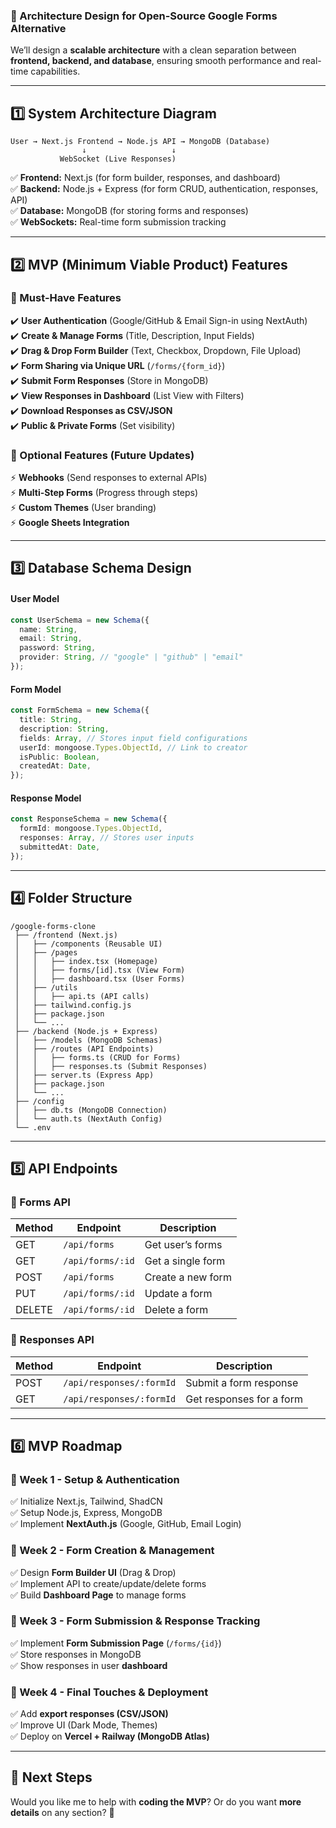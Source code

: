 ### **📌 Architecture Design for Open-Source Google Forms Alternative**  

We’ll design a **scalable architecture** with a clean separation between **frontend, backend, and database**, ensuring smooth performance and real-time capabilities.  

---

## **1️⃣ System Architecture Diagram**
```
User → Next.js Frontend → Node.js API → MongoDB (Database)
                ↓                   ↓
           WebSocket (Live Responses)
```
✅ **Frontend:** Next.js (for form builder, responses, and dashboard)  
✅ **Backend:** Node.js + Express (for form CRUD, authentication, responses, API)  
✅ **Database:** MongoDB (for storing forms and responses)  
✅ **WebSockets:** Real-time form submission tracking  

---

## **2️⃣ MVP (Minimum Viable Product) Features**
### **🔹 Must-Have Features**
✔️ **User Authentication** (Google/GitHub & Email Sign-in using NextAuth)  
✔️ **Create & Manage Forms** (Title, Description, Input Fields)  
✔️ **Drag & Drop Form Builder** (Text, Checkbox, Dropdown, File Upload)  
✔️ **Form Sharing via Unique URL** (`/forms/{form_id}`)  
✔️ **Submit Form Responses** (Store in MongoDB)  
✔️ **View Responses in Dashboard** (List View with Filters)  
✔️ **Download Responses as CSV/JSON**  
✔️ **Public & Private Forms** (Set visibility)  

### **🔹 Optional Features (Future Updates)**  
⚡ **Webhooks** (Send responses to external APIs)  
⚡ **Multi-Step Forms** (Progress through steps)  
⚡ **Custom Themes** (User branding)  
⚡ **Google Sheets Integration**  

---

## **3️⃣ Database Schema Design**
#### **User Model**
```typescript
const UserSchema = new Schema({
  name: String,
  email: String,
  password: String,
  provider: String, // "google" | "github" | "email"
});
```
#### **Form Model**
```typescript
const FormSchema = new Schema({
  title: String,
  description: String,
  fields: Array, // Stores input field configurations
  userId: mongoose.Types.ObjectId, // Link to creator
  isPublic: Boolean,
  createdAt: Date,
});
```
#### **Response Model**
```typescript
const ResponseSchema = new Schema({
  formId: mongoose.Types.ObjectId,
  responses: Array, // Stores user inputs
  submittedAt: Date,
});
```

---

## **4️⃣ Folder Structure**
```
/google-forms-clone
 ├── /frontend (Next.js)
 │   ├── /components (Reusable UI)
 │   ├── /pages
 │   │   ├── index.tsx (Homepage)
 │   │   ├── forms/[id].tsx (View Form)
 │   │   ├── dashboard.tsx (User Forms)
 │   ├── /utils
 │   │   ├── api.ts (API calls)
 │   ├── tailwind.config.js
 │   ├── package.json
 │   └── ...
 ├── /backend (Node.js + Express)
 │   ├── /models (MongoDB Schemas)
 │   ├── /routes (API Endpoints)
 │   │   ├── forms.ts (CRUD for Forms)
 │   │   ├── responses.ts (Submit Responses)
 │   ├── server.ts (Express App)
 │   ├── package.json
 │   └── ...
 ├── /config
 │   ├── db.ts (MongoDB Connection)
 │   └── auth.ts (NextAuth Config)
 └── .env
```
---

## **5️⃣ API Endpoints**
### **🔹 Forms API**
| Method | Endpoint               | Description            |
|--------|------------------------|------------------------|
| GET    | `/api/forms`           | Get user’s forms       |
| GET    | `/api/forms/:id`       | Get a single form      |
| POST   | `/api/forms`           | Create a new form      |
| PUT    | `/api/forms/:id`       | Update a form          |
| DELETE | `/api/forms/:id`       | Delete a form          |

### **🔹 Responses API**
| Method | Endpoint                 | Description                 |
|--------|--------------------------|-----------------------------|
| POST   | `/api/responses/:formId` | Submit a form response     |
| GET    | `/api/responses/:formId` | Get responses for a form   |

---

## **6️⃣ MVP Roadmap**
### **🔹 Week 1** - Setup & Authentication  
✅ Initialize Next.js, Tailwind, ShadCN  
✅ Setup Node.js, Express, MongoDB  
✅ Implement **NextAuth.js** (Google, GitHub, Email Login)  

### **🔹 Week 2** - Form Creation & Management  
✅ Design **Form Builder UI** (Drag & Drop)  
✅ Implement API to create/update/delete forms  
✅ Build **Dashboard Page** to manage forms  

### **🔹 Week 3** - Form Submission & Response Tracking  
✅ Implement **Form Submission Page** (`/forms/{id}`)  
✅ Store responses in MongoDB  
✅ Show responses in user **dashboard**  

### **🔹 Week 4** - Final Touches & Deployment  
✅ Add **export responses (CSV/JSON)**  
✅ Improve UI (Dark Mode, Themes)  
✅ Deploy on **Vercel + Railway (MongoDB Atlas)**  

---

## **🚀 Next Steps**
Would you like me to help with **coding the MVP**? Or do you want **more details** on any section? 🚀